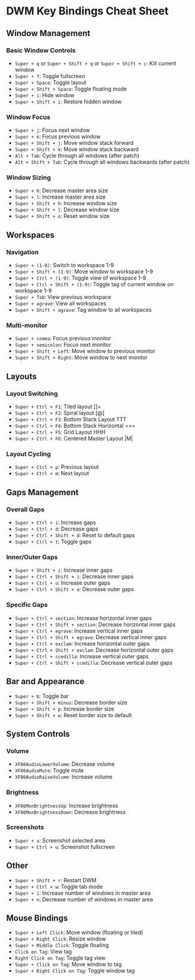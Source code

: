 # DWM Key Bindings Cheat Sheet

## Window Management
### Basic Window Controls
- `Super + q` or `Super + Shift + q` or `Super + Shift + c`: Kill current window
- `Super + f`: Toggle fullscreen
- `Super + Space`: Toggle layout
- `Super + Shift + Space`: Toggle floating mode
- `Super + i`: Hide window
- `Super + Shift + i`: Restore hidden window

### Window Focus
- `Super + j`: Focus next window
- `Super + k`: Focus previous window
- `Super + Shift + j`: Move window stack forward
- `Super + Shift + k`: Move window stack backward
- `Alt + Tab`: Cycle through all windows (after patch)
- `Alt + Shift + Tab`: Cycle through all windows backwards (after patch)

### Window Sizing
- `Super + h`: Decrease master area size
- `Super + l`: Increase master area size
- `Super + Shift + h`: Increase window size
- `Super + Shift + l`: Decrease window size
- `Super + Shift + o`: Reset window size

## Workspaces
### Navigation
- `Super + (1-9)`: Switch to workspace 1-9
- `Super + Shift + (1-9)`: Move window to workspace 1-9
- `Super + Ctrl + (1-9)`: Toggle view of workspace 1-9
- `Super + Ctrl + Shift + (1-9)`: Toggle tag of current window on workspace 1-9
- `Super + Tab`: View previous workspace
- `Super + agrave`: View all workspaces
- `Super + Shift + agrave`: Tag window to all workspaces

### Multi-monitor
- `Super + comma`: Focus previous monitor
- `Super + semicolon`: Focus next monitor
- `Super + Shift + Left`: Move window to previous monitor
- `Super + Shift + Right`: Move window to next monitor

## Layouts
### Layout Switching
- `Super + Ctrl + F1`: Tiled layout []=
- `Super + Ctrl + F2`: Spiral layout [@]
- `Super + Ctrl + F3`: Bottom Stack Layout TTT
- `Super + Ctrl + F4`: Bottom Stack Horizontal ===
- `Super + Ctrl + F5`: Grid Layout HHH
- `Super + Ctrl + F6`: Centered Master Layout |M|

### Layout Cycling
- `Super + Ctrl + p`: Previous layout
- `Super + Ctrl + m`: Next layout

## Gaps Management
### Overall Gaps
- `Super + Ctrl + i`: Increase gaps
- `Super + Ctrl + d`: Decrease gaps
- `Super + Ctrl + Shift + d`: Reset to default gaps
- `Super + Ctrl + t`: Toggle gaps

### Inner/Outer Gaps
- `Super + Shift + i`: Increase inner gaps
- `Super + Ctrl + Shift + i`: Decrease inner gaps
- `Super + Ctrl + o`: Increase outer gaps
- `Super + Ctrl + Shift + o`: Decrease outer gaps

### Specific Gaps
- `Super + Ctrl + section`: Increase horizontal inner gaps
- `Super + Ctrl + Shift + section`: Decrease horizontal inner gaps
- `Super + Ctrl + egrave`: Increase vertical inner gaps
- `Super + Ctrl + Shift + egrave`: Decrease vertical inner gaps
- `Super + Ctrl + exclam`: Increase horizontal outer gaps
- `Super + Ctrl + Shift + exclam`: Decrease horizontal outer gaps
- `Super + Ctrl + ccedilla`: Increase vertical outer gaps
- `Super + Ctrl + Shift + ccedilla`: Decrease vertical outer gaps

## Bar and Appearance
- `Super + b`: Toggle bar
- `Super + Shift + minus`: Decrease border size
- `Super + Shift + p`: Increase border size
- `Super + Shift + w`: Reset border size to default

## System Controls
### Volume
- `XF86AudioLowerVolume`: Decrease volume
- `XF86AudioMute`: Toggle mute
- `XF86AudioRaiseVolume`: Increase volume

### Brightness
- `XF86MonBrightnessUp`: Increase brightness
- `XF86MonBrightnessDown`: Decrease brightness

### Screenshots
- `Super + u`: Screenshot selected area
- `Super + Ctrl + u`: Screenshot fullscreen

## Other
- `Super + Shift + r`: Restart DWM
- `Super + Ctrl + w`: Toggle tab mode
- `Super + i`: Increase number of windows in master area
- `Super + n`: Decrease number of windows in master area

## Mouse Bindings
- `Super + Left Click`: Move window (floating or tiled)
- `Super + Right Click`: Resize window
- `Super + Middle Click`: Toggle floating
- `Click on Tag`: View tag
- `Right Click on Tag`: Toggle tag view
- `Super + Click on Tag`: Move window to tag
- `Super + Right Click on Tag`: Toggle window tag
